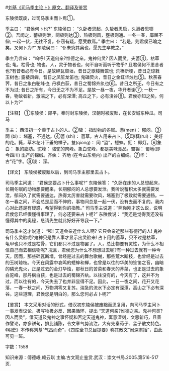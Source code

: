 #[刘基《司马季主论卜》原文、翻译及鉴赏](https://www.vrrw.net/wx/14187.html)

东陵侯既废，过司马季主而卜焉①。

季主曰： “君侯何卜也?” 东陵侯曰： “久卧者思起，久蛰者思启，久懑者思嚏②。吾闻之，蓄极则泄，閟极则达③，热极则风，壅极则通。一冬一春，靡屈不伸; 一起一伏，无往不复。仆窃有疑，愿受教焉。” 季主曰： “若是，则君侯已喻之矣，又何卜为?” 东陵侯曰： “仆未究其奥也，愿先生卒教之。”

季主乃言曰： “呜呼! 天道何亲?惟德之亲。鬼神何灵? 因人而灵。夫蓍④，枯草也; 龟，枯骨也; 物也。人，灵于物者也，何不自听而听于物乎? 且君侯何不思昔者也?有昔者必有今日。是故碎瓦颓垣，昔日之歌楼舞馆也; 荒榛断梗，昔日之琼蕤玉树也; 露蛬风蝉，昔日之凤笙龙笛也; 鬼磷荧火，昔日之金釭华烛也⑤。秋荼春荠，昔日之象白驼峰也; 丹枫白荻，昔日之蜀锦齐纨也⑥。昔日之所无，今日有之不为过; 昔日之所有，今日无之不为不足。是故一昼一夜，华开者谢⑦; 一秋一春，物故者新。激湍之下，必有深潭; 高丘之下，必有浚谷⑧。君侯亦知之矣，何以卜为?”



【注释】 ①东陵侯：邵平，秦时封东陵侯，汉朝时被废黜，在长安城东种瓜。司马

季主： 西汉初一个善于占卜的人。②蛰： 指动物的冬眠。懑(men)： 郁闷。③閟 (bi)： 堵塞，不通达。④蓍 (shi)： 蓍草，古人用来占卜。⑤琼蕤(rui)： 美好的花。蕤，草木花叶下垂的样子。蛬(qiong)： 同 “蛩”，蟋蟀。釭： 即灯。⑥象白： 象的脂肪。驼峰： 骆驼的肉峰。象白驼峰，都是美味食品。蜀锦： 蜀地(即今四川) 出产的锦缎。齐纨： 齐地 (在今山东境内) 出产的白细绢。⑦华： 古“花”字。⑧浚： 深。

【译文】 东陵侯被废黜以后，到司马季主那里去占卜。

司马季主问道： “君侯您要占卜什么事呢?” 东陵侯答： “久卧在床的人总想起床，长期冬眠的动物想要醒来，长期郁闷的人总想要发泄。我听说蓄积太多就需要发泄，郁闷久了就需要通达，热得太厉害就需要吹风，堵塞到了极致就需要通畅。一冬一春之间，不会总是屈而不伸的，事物间总是一起一伏，没有去而不复的。我内心对此还是有疑惑，希望得到你的指教。” 司马季主说道：“照你刚才这么说，说明君侯您已经很懂得事理了，何必还要来占卜呢?” 东陵侯说： “我还是觉得我还没有懂得其中的奥秘，恳请先生就此好好开导我一下。”

司马季主这才说道： “唉! 天道会亲近什么人啊? 它只会亲近那些有德行的人! 鬼神有什么灵验呢?鬼神只是靠人事才显示出灵验来! 占卜用的蓍草，只不过是枯草，龟甲也只不过是枯骨，它们都只不过是物罢了。人，总比物要有灵性，为什么不相信自己而去相信物呢? 况且，君侯您为什么不想想过去呢?有一种过去就有一种今天。因而，那些碎瓦断墙，曾经是过去的舞台歌榭，那些荒木断枝，也曾经是过去的玉树琼枝。今天在风露中哀鸣的蟋蟀和蝉，也曾是以往的华美的笙笛之音，幽暗的磷光鬼火，正是过去的金灯华烛，那秋日的苦菜和春天的荠菜，也正是过去的象白驼峰，那丹枫白荻，也是过去的蜀锦齐纨。以往没有的，今天有了，这并不为过，而以往有的，今天失去了也并非显得不足。因此，一日一夜之间，花开又花落，一春一秋之间，万物凋零又复苏。湍急的流水下必定有深潭，高山之下必有深谷。这些道理，君侯您是明白的，那么您何必占卜呢?”

【鉴赏】 本文采用对话的形式，借汉初东陵侯被废黜而思复用，向司马季主问卜一事发表议论，极写物极必反、因果循环，提出 “天道何亲?惟德之亲。鬼神何灵? 因人而灵”，借天道及鬼神之事怀疑和否定天道鬼神，寓意深刻，文思新巧，且善作譬论，亦多骈句，排比铺陈，令文章气势流注，大有先秦荀子、孟子散文特色。《明史》本传称刘基“气昌而奇”，《四库全书总目提要》称其散文“闳深肃括”，由此可见一斑。

字数：1558

知识来源：傅德岷,赖云琪 主编.古文观止鉴赏.武汉：崇文书局.2005.第516-517页.

